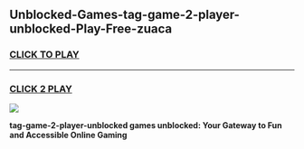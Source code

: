 
## Unblocked-Games-tag-game-2-player-unblocked-Play-Free-zuaca
<h3>
<a href="https://premium76.site?title=tag-game-2-player-unblocked&ref=19M">CLICK TO PLAY</a></h3>
<hr>

<h3>
<a href="https://premium76.site?title=tag-game-2-player-unblocked&ref=19M">CLICK 2 PLAY</a>
  
</h3>

<a href="https://premium76.site?title=tag-game-2-player-unblocked&ref=19M"><img src="https://clearcache.store/games.png"></a>


**tag-game-2-player-unblocked games unblocked: Your Gateway to Fun and Accessible Online Gaming**

